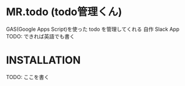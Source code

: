# MR.todo (todo管理くん)
GAS(Google Apps Script)を使った todo を管理してくれる 自作 Slack App  
TODO: できれば英語でも書く  

# INSTALLATION
TODO: ここを書く  
